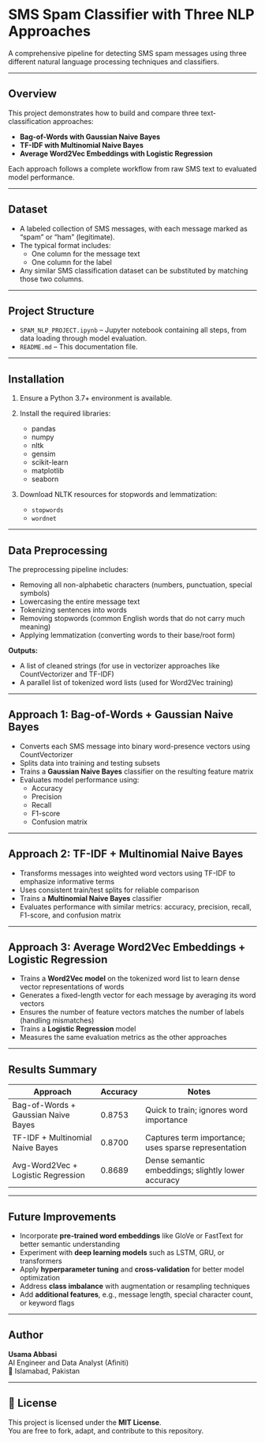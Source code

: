 # SMS Spam Classifier with Three NLP Approaches

A comprehensive pipeline for detecting SMS spam messages using three different natural language processing techniques and classifiers.

---

## Overview

This project demonstrates how to build and compare three text‐classification approaches:

- **Bag-of-Words with Gaussian Naive Bayes**
- **TF-IDF with Multinomial Naive Bayes**
- **Average Word2Vec Embeddings with Logistic Regression**

Each approach follows a complete workflow from raw SMS text to evaluated model performance.

---

## Dataset

- A labeled collection of SMS messages, with each message marked as “spam” or “ham” (legitimate).
- The typical format includes:
  - One column for the message text
  - One column for the label
- Any similar SMS classification dataset can be substituted by matching those two columns.

---

## Project Structure

- `SPAM_NLP_PROJECT.ipynb` – Jupyter notebook containing all steps, from data loading through model evaluation.
- `README.md` – This documentation file.

---

## Installation

1. Ensure a Python 3.7+ environment is available.

2. Install the required libraries:
   - pandas
   - numpy
   - nltk
   - gensim
   - scikit-learn
   - matplotlib
   - seaborn

3. Download NLTK resources for stopwords and lemmatization:
   - `stopwords`
   - `wordnet`

---

## Data Preprocessing

The preprocessing pipeline includes:

- Removing all non-alphabetic characters (numbers, punctuation, special symbols)
- Lowercasing the entire message text
- Tokenizing sentences into words
- Removing stopwords (common English words that do not carry much meaning)
- Applying lemmatization (converting words to their base/root form)

**Outputs:**
- A list of cleaned strings (for use in vectorizer approaches like CountVectorizer and TF-IDF)
- A parallel list of tokenized word lists (used for Word2Vec training)

---

## Approach 1: Bag-of-Words + Gaussian Naive Bayes

- Converts each SMS message into binary word-presence vectors using CountVectorizer
- Splits data into training and testing subsets
- Trains a **Gaussian Naive Bayes** classifier on the resulting feature matrix
- Evaluates model performance using:
  - Accuracy
  - Precision
  - Recall
  - F1-score
  - Confusion matrix

---

## Approach 2: TF-IDF + Multinomial Naive Bayes

- Transforms messages into weighted word vectors using TF-IDF to emphasize informative terms
- Uses consistent train/test splits for reliable comparison
- Trains a **Multinomial Naive Bayes** classifier
- Evaluates performance with similar metrics: accuracy, precision, recall, F1-score, and confusion matrix

---

## Approach 3: Average Word2Vec Embeddings + Logistic Regression

- Trains a **Word2Vec model** on the tokenized word list to learn dense vector representations of words
- Generates a fixed-length vector for each message by averaging its word vectors
- Ensures the number of feature vectors matches the number of labels (handling mismatches)
- Trains a **Logistic Regression** model
- Measures the same evaluation metrics as the other approaches

---

## Results Summary

| Approach                              | Accuracy | Notes                                                |
|---------------------------------------|----------|------------------------------------------------------|
| Bag-of-Words + Gaussian Naive Bayes   | 0.8753   | Quick to train; ignores word importance              |
| TF-IDF + Multinomial Naive Bayes      | 0.8700   | Captures term importance; uses sparse representation |
| Avg-Word2Vec + Logistic Regression    | 0.8689   | Dense semantic embeddings; slightly lower accuracy   |

---

## Future Improvements

- Incorporate **pre-trained word embeddings** like GloVe or FastText for better semantic understanding
- Experiment with **deep learning models** such as LSTM, GRU, or transformers
- Apply **hyperparameter tuning** and **cross-validation** for better model optimization
- Address **class imbalance** with augmentation or resampling techniques
- Add **additional features**, e.g., message length, special character count, or keyword flags

---

## Author

**Usama Abbasi**  
AI Engineer and Data Analyst (Afiniti)  
📍 Islamabad, Pakistan

---

## 📄 License

This project is licensed under the **MIT License**.  
You are free to fork, adapt, and contribute to this repository.
